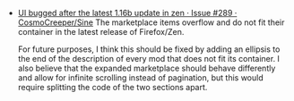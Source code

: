 -  [UI bugged after the latest 1.16b update in zen · Issue #289 · CosmoCreeper/Sine](https://github.com/CosmoCreeper/Sine/issues/289)
	The marketplace items overflow and do not fit their container in the latest release of Firefox/Zen.
	
	For future purposes, I think this should be fixed by adding an ellipsis to the end of the description of every mod that does not fit its container. I also believe that the expanded marketplace should behave differently and allow for infinite scrolling instead of pagination, but this would require splitting the code of the two sections apart.

